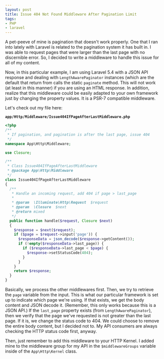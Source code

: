 ```yaml
---
layout: post
title: Issue 404 Not Found Middleware After Pagination Limit
tags:
- PHP
- laravel
---
```

A pet-peeve of mine is pagination that doesn't work properly.  One that I ran into lately with Laravel is related to the pagination system it has built in.  I was able to request pages that were larger than the last page with no discernible error.  So, I decided to write a middleware to handle this issue for all of my content.

Now, in this particular example, I am using Laravel 5.4 with a JSON API response and dealing with `LengthAwarePaginator` instances (which are the default that return from calls the static `paginate` method.  This will not work (at least in this manner) if you are using an HTML response.  In addition, realize that this middleware could be easily adapted to your own framework just by changing the property values.  It is a PSR-7 compatible middleware.

Let's check out my file here:

**`app/Http/Middleware/Issue404IfPageAfterLastMiddleware.php`**
```php
<?php
/**
 * If pagination, and pagination is after the last page, issue 404
 */
namespace App\Http\Middleware;

use Closure;

/**
 * Class Issue404IfPageAfterLastMiddleware
 * @package App\Http\Middleware
 */
class Issue404IfPageAfterLastMiddleware
{
  /**
   * Handle an incoming request, add 404 if page > last_page
   *
   * @param  \Illuminate\Http\Request  $request
   * @param  \Closure  $next
   * @return mixed
   */
  public function handle($request, Closure $next)
  {
    $response = $next($request);
    if ($page = $request->input('page')) {
      $responseData = json_decode($response->getContent());
      if (!empty($responseData->last_page)) {
        if ($responseData->last_page < $page) {
          $response->setStatusCode(404);
        }
      }
    }
    return $response;
  }
}
```

Basically, we process the other middlewares first.  Then, we try to retrieve the `page` variable from the input.  This is what our particular framework is set up to indicate which page we're using.  If that exists, we get the body content and JSON decode it. (Remember, this only works because this is a JSON API.)  If the `last_page` property exists (from `LengthAwarePaginator`), then we verify that the page we've requested is not greater than the last page.  If it is, we change the status code to 404.  We could choose to remove the entire body content, but I decided not to.  My API consumers are always checking the HTTP status code first, anyway.

Then, just remember to add this middleware to your HTTP Kernel.  I added mine to the middleware group for my API in the `$middlewareGroups` variable inside of the `App\Http\Kernel` class.
